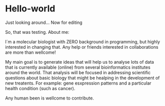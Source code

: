 Hello-world
===========

Just looking around...
Now for editing

So, that was testing. About me:

I´m a molecular biologist with ZERO background in programming, but highly interested in changing that. Any help or friends interested in collaborations are more than wellcome!

My main goal is to generate ideas that will help us to analyse lots of data that is currently available (online) from several bioinformatics institutes around the world. That analysis will be focused in addressing scientific questions about basic biology that might be healping in the development of new treatents. For example: gene esxpression patterns and a particular health condition (such as cancer).

Any human been is wellcome to contribute.




